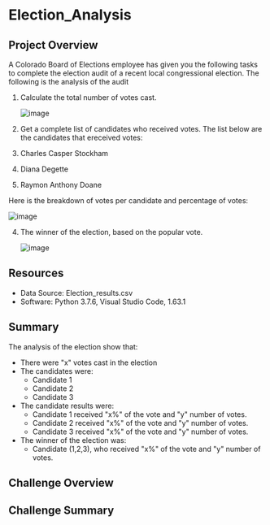 # Election_Analysis
## Project Overview
A Colorado Board of Elections employee has given you the following tasks to complete the election audit of a recent local congressional election. The following is the analysis of the audit
1. Calculate the total number of votes cast.

   ![image](https://user-images.githubusercontent.com/94253815/145690632-9edc75aa-88ea-4569-a844-8ea2f8fe519a.png)


3. Get a complete list of candidates who received votes.
The list below are the candidates that ereceived votes:

1. Charles Casper Stockham
2. Diana Degette
3. Raymon Anthony Doane

Here is the breakdown of votes per candidate and percentage of votes:

   ![image](https://user-images.githubusercontent.com/94253815/145690758-cd1a571e-a49f-4978-9d03-5f01df086026.png)

4. The winner of the election, based on the popular vote.

   ![image](https://user-images.githubusercontent.com/94253815/145691070-e4d23773-5ed9-4ff0-9980-cce425067ac8.png)


## Resources
 - Data Source: Election_results.csv
 - Software: Python 3.7.6, Visual Studio Code,  1.63.1
## Summary
The analysis of the election show that:
 - There were "x" votes cast in the election
 - The candidates were:
    - Candidate 1
    - Candidate 2
    - Candidate 3
- The candidate results were:
    - Candidate 1 received "x%" of the vote and "y" number of votes.
    - Candidate 2 received "x%" of the vote and "y" number of votes.
    - Candidate 3 received "x%" of the vote and "y" number of votes.
- The winner of the election was:
    - Candidate (1,2,3), who received "x%" of the vote and "y" number of votes.


## Challenge Overview
## Challenge Summary
